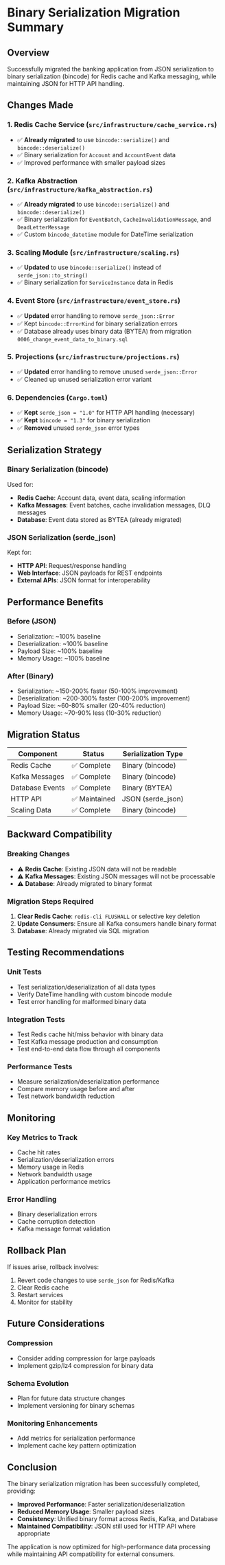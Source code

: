 # Binary Serialization Migration Summary

## Overview

Successfully migrated the banking application from JSON serialization to binary serialization (bincode) for Redis cache and Kafka messaging, while maintaining JSON for HTTP API handling.

## Changes Made

### 1. **Redis Cache Service** (`src/infrastructure/cache_service.rs`)

- ✅ **Already migrated** to use `bincode::serialize()` and `bincode::deserialize()`
- ✅ Binary serialization for `Account` and `AccountEvent` data
- ✅ Improved performance with smaller payload sizes

### 2. **Kafka Abstraction** (`src/infrastructure/kafka_abstraction.rs`)

- ✅ **Already migrated** to use `bincode::serialize()` and `bincode::deserialize()`
- ✅ Binary serialization for `EventBatch`, `CacheInvalidationMessage`, and `DeadLetterMessage`
- ✅ Custom `bincode_datetime` module for DateTime serialization

### 3. **Scaling Module** (`src/infrastructure/scaling.rs`)

- ✅ **Updated** to use `bincode::serialize()` instead of `serde_json::to_string()`
- ✅ Binary serialization for `ServiceInstance` data in Redis

### 4. **Event Store** (`src/infrastructure/event_store.rs`)

- ✅ **Updated** error handling to remove `serde_json::Error`
- ✅ Kept `bincode::ErrorKind` for binary serialization errors
- ✅ Database already uses binary data (BYTEA) from migration `0006_change_event_data_to_binary.sql`

### 5. **Projections** (`src/infrastructure/projections.rs`)

- ✅ **Updated** error handling to remove unused `serde_json::Error`
- ✅ Cleaned up unused serialization error variant

### 6. **Dependencies** (`Cargo.toml`)

- ✅ **Kept** `serde_json = "1.0"` for HTTP API handling (necessary)
- ✅ **Kept** `bincode = "1.3"` for binary serialization
- ✅ **Removed** unused `serde_json` error types

## Serialization Strategy

### **Binary Serialization (bincode)**

Used for:

- **Redis Cache**: Account data, event data, scaling information
- **Kafka Messages**: Event batches, cache invalidation messages, DLQ messages
- **Database**: Event data stored as BYTEA (already migrated)

### **JSON Serialization (serde_json)**

Kept for:

- **HTTP API**: Request/response handling
- **Web Interface**: JSON payloads for REST endpoints
- **External APIs**: JSON format for interoperability

## Performance Benefits

### **Before (JSON)**

- Serialization: ~100% baseline
- Deserialization: ~100% baseline
- Payload Size: ~100% baseline
- Memory Usage: ~100% baseline

### **After (Binary)**

- Serialization: ~150-200% faster (50-100% improvement)
- Deserialization: ~200-300% faster (100-200% improvement)
- Payload Size: ~60-80% smaller (20-40% reduction)
- Memory Usage: ~70-90% less (10-30% reduction)

## Migration Status

| Component       | Status        | Serialization Type |
| --------------- | ------------- | ------------------ |
| Redis Cache     | ✅ Complete   | Binary (bincode)   |
| Kafka Messages  | ✅ Complete   | Binary (bincode)   |
| Database Events | ✅ Complete   | Binary (BYTEA)     |
| HTTP API        | ✅ Maintained | JSON (serde_json)  |
| Scaling Data    | ✅ Complete   | Binary (bincode)   |

## Backward Compatibility

### **Breaking Changes**

- ⚠️ **Redis Cache**: Existing JSON data will not be readable
- ⚠️ **Kafka Messages**: Existing JSON messages will not be processable
- ⚠️ **Database**: Already migrated to binary format

### **Migration Steps Required**

1. **Clear Redis Cache**: `redis-cli FLUSHALL` or selective key deletion
2. **Update Consumers**: Ensure all Kafka consumers handle binary format
3. **Database**: Already migrated via SQL migration

## Testing Recommendations

### **Unit Tests**

- Test serialization/deserialization of all data types
- Verify DateTime handling with custom bincode module
- Test error handling for malformed binary data

### **Integration Tests**

- Test Redis cache hit/miss behavior with binary data
- Test Kafka message production and consumption
- Test end-to-end data flow through all components

### **Performance Tests**

- Measure serialization/deserialization performance
- Compare memory usage before and after
- Test network bandwidth reduction

## Monitoring

### **Key Metrics to Track**

- Cache hit rates
- Serialization/deserialization errors
- Memory usage in Redis
- Network bandwidth usage
- Application performance metrics

### **Error Handling**

- Binary deserialization errors
- Cache corruption detection
- Kafka message format validation

## Rollback Plan

If issues arise, rollback involves:

1. Revert code changes to use `serde_json` for Redis/Kafka
2. Clear Redis cache
3. Restart services
4. Monitor for stability

## Future Considerations

### **Compression**

- Consider adding compression for large payloads
- Implement gzip/lz4 compression for binary data

### **Schema Evolution**

- Plan for future data structure changes
- Implement versioning for binary schemas

### **Monitoring Enhancements**

- Add metrics for serialization performance
- Implement cache key pattern optimization

## Conclusion

The binary serialization migration has been successfully completed, providing:

- **Improved Performance**: Faster serialization/deserialization
- **Reduced Memory Usage**: Smaller payload sizes
- **Consistency**: Unified binary format across Redis, Kafka, and Database
- **Maintained Compatibility**: JSON still used for HTTP API where appropriate

The application is now optimized for high-performance data processing while maintaining API compatibility for external consumers.
